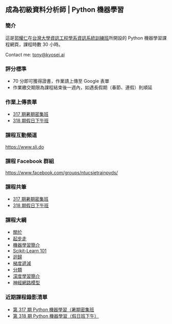 ## 成為初級資料分析師 | Python 機器學習

### 簡介

這是[郭耀仁](https://www.facebook.com/yaojen.kuo.1)在[台灣大學資訊工程學系資訊系統訓練班](https://www.csie.ntu.edu.tw/train/)所開設的 Python 機器學習課程網頁，課程時數 30 小時。

Contact me: <tony@kyosei.ai>

### 評分標準

- 70 分即可獲得證書，作業請上傳至 Google 表單
- 作業繳交期限為課程結束後一週內，如遇長假期（春節、連假）則順延

### 作業上傳表單

- [317 期暑期密集班](https://forms.gle/ZVfVRTdwN7wFNUGm8)
- [318 期假日下午班](https://forms.gle/TfqassRizDnH2mCG9)

### 課程互動頻道

<https://www.sli.do>

### 課程 Facebook 群組

<https://www.facebook.com/groups/ntucsietrainpyds/>

### 課程共筆

- [317 期暑期密集班](https://colab.research.google.com/drive/100aS0WO9VMXXBa7v_-n2chK56YaARE3K)
- [318 期假日下午班](https://colab.research.google.com/drive/16jLjtaPbQN8xKrg3HEb2o8wxGBhsoYRG)

### 課程大綱

- [關於](00-about.slides.html)
- [起步走](01-getting-started.slides.html)
- [機器學習簡介](02-intro.slides.html)
- [Scikit-Learn 101](03-sklearn-101.slides.html)
- [迴歸](04-regression.slides.html)
- [梯度遞減](05-gradient-descent.slides.html)
- [分類](06-classification.slides.html)
- [深度學習簡介](07-dl-intro.slides.html)
- [神經網路模型](08-nn.slides.html)

### 近期課程錄影清單

- [第 317 期 Python 機器學習（暑期密集班](https://www.youtube.com/playlist?list=PLEq7iw5uOtuWkWOTr0HsKt8ACbck6HnI0)
- [第 318 期 Python 機器學習（假日班下午）](https://www.youtube.com/playlist?list=PLEq7iw5uOtuUbjWcKQOKhho7CpxkvaMVu)